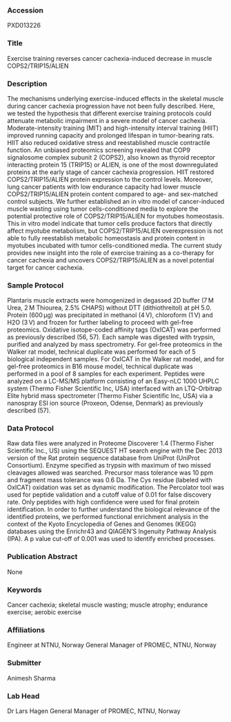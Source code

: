 ### Accession
PXD013226

### Title
Exercise training reverses cancer cachexia-induced decrease in muscle COPS2/TRIP15/ALIEN

### Description
The mechanisms underlying exercise-induced effects in the skeletal muscle during cancer cachexia progression have not been fully described. Here, we tested the hypothesis that different exercise training protocols could attenuate metabolic impairment in a severe model of cancer cachexia. Moderate-intensity training (MIT) and high-intensity interval training (HIIT) improved running capacity and prolonged lifespan in tumor-bearing rats. HIIT also reduced oxidative stress and reestablished muscle contractile function. An unbiased proteomics screening revealed that COP9 signalosome complex subunit 2 (COPS2), also known as thyroid receptor interacting protein 15 (TRIP15) or ALIEN, is one of the most downregulated proteins at the early stage of cancer cachexia progression. HIIT restored COPS2/TRIP15/ALIEN protein expression to the control levels. Moreover, lung cancer patients with low endurance capacity had lower muscle COPS2/TRIP15/ALIEN protein content compared to age- and sex-matched control subjects. We further established an in vitro model of cancer-induced muscle wasting using tumor cells-conditioned media to explore the potential protective role of COPS2/TRIP15/ALIEN for myotubes homeostasis. This in vitro model indicate that tumor cells produce factors that directly affect myotube metabolism, but COPS2/TRIP15/ALIEN overexpression is not able to fully reestablish metabolic homeostasis and protein content in myotubes incubated with tumor cells-conditioned media. The current study provides new insight into the role of exercise training as a co-therapy for cancer cachexia and uncovers COPS2/TRIP15/ALIEN as a novel potential target for cancer cachexia.

### Sample Protocol
Plantaris muscle extracts were homogenized in degassed 2D buffer (7 M Urea, 2 M Thiourea, 2.5% CHAPS) without DTT (dithiothreitol) at pH 5.0. Protein (600 μg) was precipitated in methanol (4 V), chloroform (1 V) and H2O (3 V) and frozen for further labeling to proceed with gel-free proteomics. Oxidative isotope-coded affinity tags (OxICAT) was performed as previously described (56, 57). Each sample was digested with trypsin, purified and analyzed by mass spectrometry. For gel-free proteomics in the Walker rat model, technical duplicate was performed for each of 5 biological independent samples. For OxICAT in the Walker rat model, and for gel-free proteomics in B16 mouse model, technical duplicate was performed in a pool of 8 samples for each experiment. Peptides were analyzed on a LC-MS/MS platform consisting of an Easy-nLC 1000 UHPLC system (Thermo Fisher Scientific Inc, USA) interfaced with an LTQ-Orbitrap Elite hybrid mass spectrometer (Thermo Fisher Scientific Inc, USA) via a nanospray ESI ion source (Proxeon, Odense, Denmark) as previously described (57).

### Data Protocol
Raw data files were analyzed in Proteome Discoverer 1.4 (Thermo Fisher Scientific Inc., US) using the SEQUEST HT search engine with the Dec 2013 version of the Rat protein sequence database from UniProt (UniProt Consortium). Enzyme specified as trypsin with maximum of two missed cleavages allowed was searched. Precursor mass tolerance was 10 ppm and fragment mass tolerance was 0.6 Da. The Cys residue (labeled with OxICAT) oxidation was set as dynamic modification. The Percolator tool was used for peptide validation and a cutoff value of 0.01 for false discovery rate. Only peptides with high confidence were used for final protein identification. In order to further understand the biological relevance of the identified proteins, we performed functional enrichment analysis in the context of the Kyoto Encyclopedia of Genes and Genomes (KEGG) databases using the Enrichr43 and QIAGEN’S Ingenuity Pathway Analysis (IPA). A p value cut-off of 0.001 was used to identify enriched processes.

### Publication Abstract
None

### Keywords
Cancer cachexia; skeletal muscle wasting; muscle atrophy; endurance exercise; aerobic exercise

### Affiliations
Engineer at NTNU, Norway
General Manager of PROMEC, NTNU, Norway

### Submitter
Animesh Sharma

### Lab Head
Dr Lars Hagen
General Manager of PROMEC, NTNU, Norway


